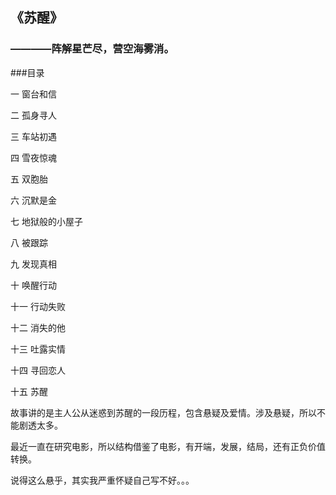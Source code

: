 
## 《苏醒》

### ————阵解星芒尽，营空海雾消。

###目录

一 窗台和信

二 孤身寻人

三 车站初遇

四 雪夜惊魂

五 双胞胎

六 沉默是金

七 地狱般的小屋子

八 被跟踪

九 发现真相

十 唤醒行动

十一 行动失败

十二 消失的他

十三 吐露实情

十四 寻回恋人

十五 苏醒

故事讲的是主人公从迷惑到苏醒的一段历程，包含悬疑及爱情。涉及悬疑，所以不能剧透太多。

最近一直在研究电影，所以结构借鉴了电影，有开端，发展，结局，还有正负价值转换。

说得这么悬乎，其实我严重怀疑自己写不好。。。












